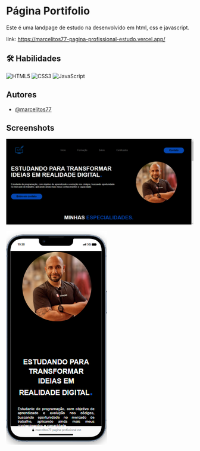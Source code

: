 # Página Portifolio

Este é uma landpage de estudo na desenvolvido em html, css e javascript.

link: https://marcelitos77-pagina-profissional-estudo.vercel.app/

## 🛠 Habilidades
![HTML5](https://img.shields.io/badge/html5-%23E34F26.svg?style=for-the-badge&logo=html5&logoColor=white)
![CSS3](https://img.shields.io/badge/css3-%231572B6.svg?style=for-the-badge&logo=css3&logoColor=white)
![JavaScript](https://img.shields.io/badge/javascript-%23323330.svg?style=for-the-badge&logo=javascript&logoColor=%23F7DF1E) 




## Autores

- [@marcelitos77](https://www.github.com/marcelitos77)


## Screenshots

![App Screenshot](https://github.com/Marcelitos77/Marcelitos77-Pagina-Profissional-Estudo/blob/main/Screenshot%202023-11-27%2019.57.43.png)

![App Screenshot](https://github.com/Marcelitos77/Marcelitos77-Pagina-Profissional-Estudo/blob/main/profifolio.png)
